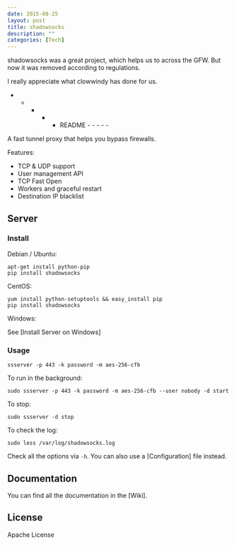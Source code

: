 ```yaml
---
date: 2015-08-25
layout: post
title: shadowsocks
description: ""
categories: [Tech]
---
```


shadowsocks was a great project, which helps us to across the GFW. But now it was removed according to regulations.

I really appreciate what clowwindy has done for us.

- - - - - README - - - - - 

A fast tunnel proxy that helps you bypass firewalls.

Features:
- TCP & UDP support
- User management API
- TCP Fast Open
- Workers and graceful restart
- Destination IP blacklist

Server
------

### Install

Debian / Ubuntu:

    apt-get install python-pip
    pip install shadowsocks

CentOS:

    yum install python-setuptools && easy_install pip
    pip install shadowsocks

Windows:

See [Install Server on Windows]

### Usage

    ssserver -p 443 -k password -m aes-256-cfb

To run in the background:

    sudo ssserver -p 443 -k password -m aes-256-cfb --user nobody -d start

To stop:

    sudo ssserver -d stop

To check the log:

    sudo less /var/log/shadowsocks.log

Check all the options via `-h`. You can also use a [Configuration] file
instead.

Documentation
-------------

You can find all the documentation in the [Wiki].

License
-------

Apache License
